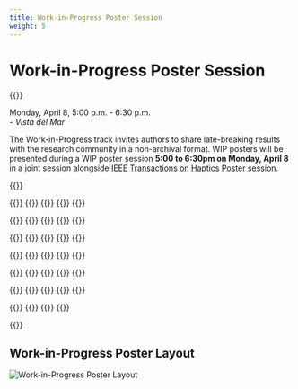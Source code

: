 ```yaml
---
title: Work-in-Progress Poster Session
weight: 5
---
```


# Work-in-Progress Poster Session

{{<simpleLastUpdate date="March 21, 2024">}}

Monday, April 8, 5:00 p.m. - 6:30 p.m.  
*- Vista del Mar*  

The Work-in-Progress track invites authors to share late-breaking results with the research community in a non-archival format. WIP posters will be presented during a WIP poster session **5:00 to 6:30pm on Monday, April 8** in a joint session alongside [IEEE Transactions on Haptics Poster session](../toh-posters).


{{<programTable>}}

{{<programEntry id="WIP1" title="Pneumatactor Arrays for High Frequency Vibrotactile Feedback" author="Anway Pimpalkar, Preshit Ameta, Ahan Dalia, Jiaxi Zhang, Jeremy D. Brown">}}
{{<programEntry id="WIP2" title="Advancing Hand Rehabilitation: A Novel 3D-Printed Soft Pneumatic Glove for Enhanced Mixed Reality Interaction" author="Shaopeng Jiang, Qihang Li, Lingyun Di, Yaqian Chen, Wenpeng Wang, Jeremy D. Brown">}}
{{<programEntry id="WIP3" title="HapKnob - A Motorized Shape-Changing Haptic Knob Interface" author="Zhili Gong, Zitong Wei, Jeremy D. Brown">}}
{{<programEntry id="WIP4" title="A Multimodality Haptic Feedback Device for Visual-Haptic Acuity Development in Robotic Minimally Invasive Surgery Training" author="Sergio Machaca, Jeremy D. Brown">}}
{{<programEntry id="WIP5" title="Quantifying Haptic Quality: External Measurements Match Expert Assessments of Stiffness Rendering Across Devices" author="Farimah Fazlollahi, Hasti Seifi, Giulia Ballardini, Zahra Taghizadeh, Andrew Schulz, Karon E. MacLean, Katherine J. Kuchenbecker ">}}

{{<programEntry id="WIP6" title="Developing a Modular Toolkit for Rapid Prototyping of Wearable Vibrotactile Haptic Harness" author="Sandeep Kollannur, Katherine Robertson, Heather Culbertson">}}
{{<programEntry id="WIP7" title="Can I Pet Your Robot? Incorporating Capacitive Touch Sensing into a Soft Socially Assistive Robot Platform" author="Amy O'Connell, Bailey Cislowski, Heather Culbertson, Maja Mataric">}}
{{<programEntry id="WIP8" title="Robotic Manipulation Skill Learning from Multimodal Touch: An Evaluation on Pick-Place-Insert Tasks" author="Shihan Lu, Karl Pertsch, Heather Culbertson">}}
{{<programEntry id="WIP9" title="Robot-Assisted Button Fastening Using Touch" author="Huajing Zhao, Veronica J. Santos">}}
{{<programEntry id="WIP10" title="Evaluating the Benefits of Variable Transmissions in Body-Powered Prosthetic Grasping" author="Michael E. Abbott, Andrew I.W. McPherson, Hannah S. Stuart">}}

{{<programEntry id="WIP11" title="Incidental and Referred Haptic Feedback in the Digital Extenders" author="Dennis Butts, Dawson Durr, R. Lyle Hood, Emma Treadway">}}
{{<programEntry id="WIP12" title="Spatial Summation of Localized Pressure for Haptic Sensory Prostheses" author="Sreela Kodali, Cihualpilli Camino Cruz, Thomas C. Bulea, Kevin S. Rao, Diana Bharucha-Goebel, Alexander T. Chesler, Carsten G. Bönnemann, Allison M. Okamura">}}
{{<programEntry id="WIP13" title="Design and Testing of a Robotic Apparatus to Characterize Sensitivity to Deep Pressure Stimuli" author="Kevin S. Rao, Allison M. Okamura, Sreela Kodali, Alexander Chesler, Diana Bharucha-Goebel, Carsten G. Bönnemann, Thomas C. Bulea">}}
{{<programEntry id="WIP14" title="Real-Time Vibrotactile Feedback Based on Tool Movement Smoothness for Endovascular Surgical Skill Training" author="Lianne R. Johnson, Elyse D. Z. Chase, Michael D. Byrne, Marcia K. O'Malley">}}
{{<programEntry id="WIP15" title="Load Bearing ``Finger Trap'' Sleeve: A Weight Perception Case Study" author="Wilson O. Torres, Hannah S. Stuart">}}

{{<programEntry id="WIP16" title="Textural 'Marriage': Tactile Pairing Principals for Everyday Materials" author="Takumi Yokosaka">}}
{{<programEntry id="WIP17" title="Transverse Component of Local Motion Does Not Affect Magnitude of Perceived Speed of Tactile Global Motion" author="Yusuke Ujitoko, Yuko Takenaka, Koichi Hirota">}}
{{<programEntry id="WIP18" title="Fingertip Biomechanics Influence the Grip-To-Load Force Ratio Adjustments to Friction" author="Ismail Devecioglu, Raiyaan Ruhi, Naqash Afzal, Alastair J. Loutit, Alwin So, Michaël Wiertlewski, Richard M. Vickery, Ingvars Birznieks">}}
{{<programEntry id="WIP19" title="Intracortical Microstimulation of the Human Somatosensory Cortex Can Evoke a Variety of Long-Term Electrode-Specific Tactile Qualities" author="Cecile S. Verbaarschot, Vahagn Karapetyan, Christopher L. Hughes, Charles M. Greenspon, Sliman J. Bensmaia, Robert A. Gaunt">}}
{{<programEntry id="WIP20" title="Democratizing Arm Proprioception Assessment with a Webcam" author="Guillem Cornella, David J. Reinkensmeyer">}}

{{<programEntry id="WIP21" title="Why Don't We Know Where Our Fingers Are? A Large-Scale Finger Proprioception Experiment" author="Caitlin Callaghan, David J. Reinkensmeyer">}}
{{<programEntry id="WIP22" title="A Novel Robotic Thumb Proprioception Assessment Reveals Thumb Localization Is Coarse, Biased, and Rapidly Modified by Experience" author="Luis Garcia-Fernandez, Andria J. Farrens, Christopher A. Johnson, Joel C. Perry, Eric T. Wolbrecht, David J. Reinkensmeyer">}}
{{<programEntry id="WIP23" title="Can the Sense of Heaviness Be Altered to Feel Lighter through Tendon Vibration?" author="Keigo Ushiyama, Hiroyuki Kajimoto">}}
{{<programEntry id="WIP24" title="Food Texture Augmentation Using a Smartphone Squeezing in Hand and Vibration" author="Izumi Mizoguchi, Hiroyuki Kajimoto">}}
{{<programEntry id="WIP25" title="Electrostatic and Electrotactile Presentation Using Low Voltage Electrical Stimulation" author="Hiroyuki Kajimoto">}}

{{<programEntry id="WIP26" title="Estimation Method of Cathodic Electrotactile Stimulation Current Using Pre-Pulse Skin Impedances" author="Vibol Yem, Yasushi Ikei, Hiroyuki Kajimoto">}}
{{<programEntry id="WIP27" title="Electrotactile Frequency Perception Does Not Use a Winner-Take-All Mechanism" author="Alwin So, Hiroyuki Kajimoto, Edward Crawford, Richard Vickery, Ingvars Birznieks">}}
{{<programEntry id="WIP28" title="Design of Sleeve-Type Force Myography System Utilizing Thin Flexible Force Sensor Using Weaved Optical Fiber" author="Chongyoung Chung, Heeju Mun, S. Farokh Atashzar, Ki-Uk Kyung">}}
{{<programEntry id="WIP29" title="Exploring Shared Grasping Experiences in Virtual Reality" author="Pijuan Yu, Rebecca F. Friesen">}}
{{<programEntry id="WIP30" title="Local Maxima Transforming Method for Interacting with Deformable Linear Objects Using Mid-Air Haptics" author="Gyuna Lim, Jinah Park">}}

{{<programEntry id="WIP31" title="Haptic Feedback During Movement Requires Personalized Compensation" author="Doris Xu, Lizzette Corrales, Sarah S. Hawes, Cara M. Nunez">}}
{{<programEntry id="WIP32" title="Uncoupled Stability of Haptic Simulation Systems with Deformable Virtual Environments" author="Seanna M. Oliver, Leonam D. Pecly, Keyvan Hashtrudi-Zaad">}}
{{<programEntry id="WIP33" title="Novel Compensation for Packet Loss with Safety Penalty Toward Haptic Teleoperation" author="Yu Yeh, Vineeth S. Varma, Salah E. Elayoubi">}}
{{<programEntry id="WIP34" title="Preliminary Evaluation of Ultrasound-Driven Thermal-Mechanical Passive Haptic Display Using Acoustic Material and Lever Mechanism" author="Tao Morisaki">}}

{{</programTable>}}

## Work-in-Progress Poster Layout

![Work-in-Progress Poster Layout](/img/hs2024_Posters-layout.png)

